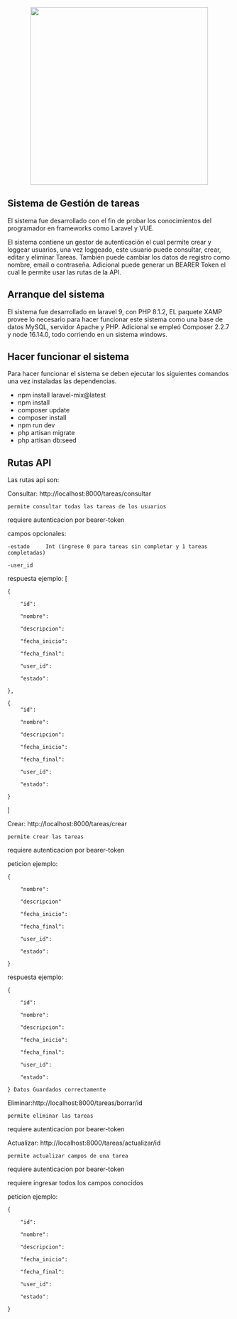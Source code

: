 <p align="center"><a href="https://laravel.com" target="_blank"><img src="https://raw.githubusercontent.com/laravel/art/master/logo-lockup/5%20SVG/2%20CMYK/1%20Full%20Color/laravel-logolockup-cmyk-red.svg" width="400"></a></p>



## Sistema de Gestión de tareas

El sistema fue desarrollado con el fin de probar los conocimientos del programador en frameworks como Laravel y VUE.

El sistema contiene un gestor de autenticación el cual permite crear y loggear usuarios, una vez loggeado, este usuario puede consultar, crear, editar y eliminar Tareas. También puede cambiar los datos de registro como nombre, email o contraseña. Adicional puede generar un BEARER Token el cual le permite usar las rutas de la API.
## Arranque del sistema

El sistema fue desarrollado en laravel 9, con PHP 8.1.2, EL paquete XAMP provee lo necesario para hacer funcionar este sistema como una base de datos MySQL, servidor Apache y PHP. Adicional se empleó Composer 2.2.7 y node 16.14.0, todo corriendo en un sistema windows.

## Hacer funcionar el sistema

Para hacer funcionar el sistema se deben ejecutar los siguientes comandos una vez instaladas las dependencias.
- npm install laravel-mix@latest
- npm install
- composer update
- composer install
- npm run dev 
- php artisan migrate
- php artisan db:seed


## Rutas API

Las rutas api son:

Consultar: http://localhost:8000/tareas/consultar

    permite consultar todas las tareas de los usuarios

requiere autenticacion por bearer-token

campos opcionales:

    -estado     Int (ingrese 0 para tareas sin completar y 1 tareas completadas)
    
    -user_id
    
respuesta ejemplo:
[

    {
    
        "id":
        
        "nombre":
        
        "descripcion":
        
        "fecha_inicio":
        
        "fecha_final":
        
        "user_id":
        
        "estado":
        
    },
    
    {
        "id":
        
        "nombre":
        
        "descripcion":
        
        "fecha_inicio":
        
        "fecha_final":
        
        "user_id":
        
        "estado":
        
    }
    
]
    

Crear: http://localhost:8000/tareas/crear

    permite crear las tareas
    
requiere autenticacion por bearer-token

peticion ejemplo:

    {
    
        "nombre":
        
        "descripcion"
        
        "fecha_inicio":
        
        "fecha_final":
        
        "user_id":
        
        "estado":
        
    }
    
respuesta ejemplo:

    {
    
        "id":
        
        "nombre":
        
        "descripcion":
        
        "fecha_inicio":
        
        "fecha_final":
        
        "user_id":
        
        "estado":
        
    } Datos Guardados correctamente
    
Eliminar:http://localhost:8000/tareas/borrar/id

    permite eliminar las tareas
    
requiere autenticacion por bearer-token


Actualizar: http://localhost:8000/tareas/actualizar/id

    permite actualizar campos de una tarea
    
requiere autenticacion por bearer-token

requiere ingresar todos los campos conocidos

peticion ejemplo:

    {
    
        "id":
        
        "nombre":
        
        "descripcion":
        
        "fecha_inicio":
        
        "fecha_final":
        
        "user_id":
        
        "estado":
        
    }
    
